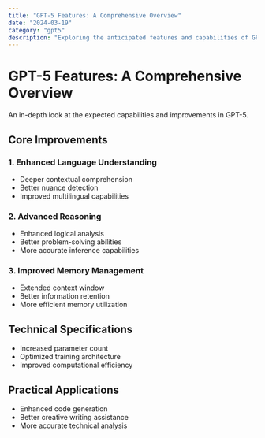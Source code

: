 ```yaml
---
title: "GPT-5 Features: A Comprehensive Overview"
date: "2024-03-19"
category: "gpt5"
description: "Exploring the anticipated features and capabilities of GPT-5"
---
```


# GPT-5 Features: A Comprehensive Overview

An in-depth look at the expected capabilities and improvements in GPT-5.

## Core Improvements

### 1. Enhanced Language Understanding
- Deeper contextual comprehension
- Better nuance detection
- Improved multilingual capabilities

### 2. Advanced Reasoning
- Enhanced logical analysis
- Better problem-solving abilities
- More accurate inference capabilities

### 3. Improved Memory Management
- Extended context window
- Better information retention
- More efficient memory utilization

## Technical Specifications

- Increased parameter count
- Optimized training architecture
- Improved computational efficiency

## Practical Applications

- Enhanced code generation
- Better creative writing assistance
- More accurate technical analysis